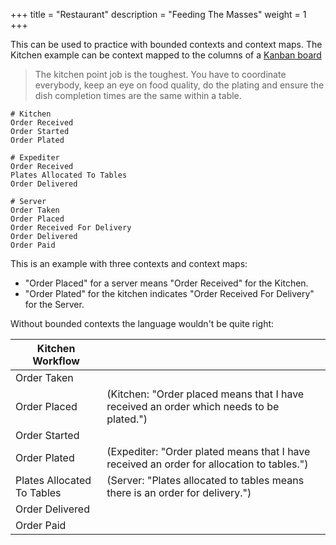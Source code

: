 +++
title = "Restaurant"
description = "Feeding The Masses"
weight = 1
+++

This can be used to practice with bounded contexts and context maps. The Kitchen example can be context mapped to the columns of a [Kanban board](/examples/kanban-board/)

> The kitchen point job is the toughest. You have to coordinate everybody, keep an eye on food quality, do the plating and ensure the dish completion times are the same within a table.

```
# Kitchen
Order Received
Order Started
Order Plated

# Expediter 
Order Received
Plates Allocated To Tables
Order Delivered

# Server
Order Taken
Order Placed
Order Received For Delivery
Order Delivered
Order Paid
```

This is an example with three contexts and context maps:

- "Order Placed" for a server means "Order Received" for the Kitchen.
- "Order Plated" for the kitchen indicates "Order Received For Delivery" for the Server.

Without bounded contexts the language wouldn't be quite right:

| Kitchen Workflow                |                                                                                              |
|----------------------------|----------------------------------------------------------------------------------------------|
| Order Taken                |                                                                                              |
| Order Placed               | (Kitchen: "Order placed means that I have received an order which needs to be plated.") |
| Order Started              |                                                                                              |
| Order Plated               | (Expediter: "Order plated means that I have received an order for allocation to tables.")    |
| Plates Allocated To Tables | (Server: "Plates allocated to tables means there is an order for delivery.")                 |
| Order Delivered            |                                                                                              |
| Order Paid                 |                                                                                              |